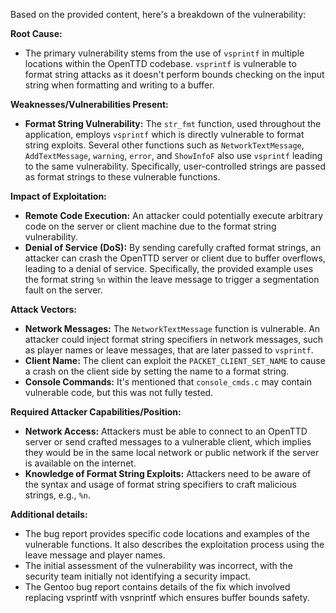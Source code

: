 Based on the provided content, here's a breakdown of the vulnerability:

**Root Cause:**

*   The primary vulnerability stems from the use of `vsprintf` in multiple locations within the OpenTTD codebase. `vsprintf` is vulnerable to format string attacks as it doesn't perform bounds checking on the input string when formatting and writing to a buffer.

**Weaknesses/Vulnerabilities Present:**

*   **Format String Vulnerability:**  The `str_fmt` function, used throughout the application, employs `vsprintf` which is directly vulnerable to format string exploits. Several other functions such as `NetworkTextMessage`, `AddTextMessage`, `warning`, `error`, and `ShowInfoF` also use `vsprintf` leading to the same vulnerability. Specifically, user-controlled strings are passed as format strings to these vulnerable functions.

**Impact of Exploitation:**

*   **Remote Code Execution:** An attacker could potentially execute arbitrary code on the server or client machine due to the format string vulnerability.
*   **Denial of Service (DoS):**  By sending carefully crafted format strings, an attacker can crash the OpenTTD server or client due to buffer overflows, leading to a denial of service. Specifically, the provided example uses the format string `%n` within the leave message to trigger a segmentation fault on the server.

**Attack Vectors:**

*   **Network Messages:** The `NetworkTextMessage` function is vulnerable. An attacker could inject format string specifiers in network messages, such as player names or leave messages, that are later passed to `vsprintf`.
*   **Client Name:** The client can exploit the `PACKET_CLIENT_SET_NAME` to cause a crash on the client side by setting the name to a format string.
*   **Console Commands:** It's mentioned that `console_cmds.c` may contain vulnerable code, but this was not fully tested.

**Required Attacker Capabilities/Position:**

*   **Network Access:** Attackers must be able to connect to an OpenTTD server or send crafted messages to a vulnerable client, which implies they would be in the same local network or public network if the server is available on the internet.
*   **Knowledge of Format String Exploits:**  Attackers need to be aware of the syntax and usage of format string specifiers to craft malicious strings, e.g., `%n`.

**Additional details:**

*   The bug report provides specific code locations and examples of the vulnerable functions. It also describes the exploitation process using the leave message and player names.
*   The initial assessment of the vulnerability was incorrect, with the security team initially not identifying a security impact.
*   The Gentoo bug report contains details of the fix which involved replacing vsprintf with vsnprintf which ensures buffer bounds safety.